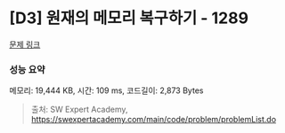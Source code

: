 # [D3] 원재의 메모리 복구하기 - 1289 

[문제 링크](https://swexpertacademy.com/main/code/problem/problemDetail.do?contestProbId=AV19AcoKI9sCFAZN) 

### 성능 요약

메모리: 19,444 KB, 시간: 109 ms, 코드길이: 2,873 Bytes



> 출처: SW Expert Academy, https://swexpertacademy.com/main/code/problem/problemList.do